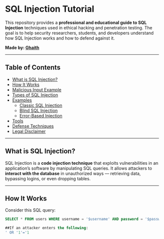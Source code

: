 # SQL Injection Tutorial

This repository provides a **professional and educational guide to SQL Injection** techniques used in ethical hacking and penetration testing. The goal is to help security researchers, students, and developers understand how SQL Injection works and how to defend against it.

**Made by: [Ghaith](https://github.com/ghaithrb/sql-injection-tutorial)**

---

## Table of Contents

- [What is SQL Injection?](#what-is-sql-injection)
- [How It Works](#how-it-works)
- [Malicious Input Example](#malicious-input-example)
- [Types of SQL Injection](#types-of-sql-injection)
- [Examples](#examples)
  - [Classic SQL Injection](#classic-sql-injection)
  - [Blind SQL Injection](#blind-sql-injection)
  - [Error-Based Injection](#error-based-injection)
- [Tools](#tools)
- [Defense Techniques](#defense-techniques)
- [Legal Disclaimer](#legal-disclaimer)

---

## What is SQL Injection?

SQL Injection is a **code injection technique** that exploits vulnerabilities in an application’s software by manipulating SQL queries. It allows attackers to **interact with the database** in unauthorized ways — retrieving data, bypassing logins, or even dropping tables.

---

## How It Works

Consider this SQL query:

```sql
SELECT * FROM users WHERE username = '$username' AND password = '$password';

##If an attacker enters the following:
' OR '1'='1

